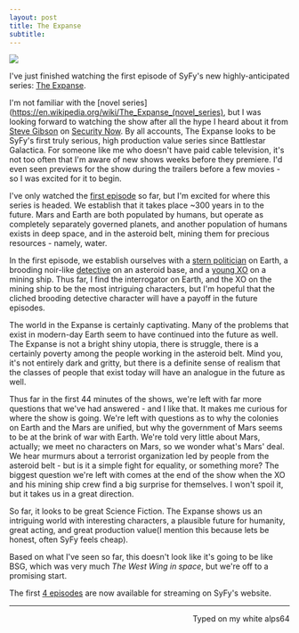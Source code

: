 ```yaml
---
layout: post
title: The Expanse
subtitle:
---
```

![](http://imgur.com/rkfkdAJ.jpg)

I've just finished watching the first episode of SyFy's new highly-anticipated series: [The Expanse](http://www.syfy.com/theexpanse).

I'm not familiar with the [novel series](https://en.wikipedia.org/wiki/The_Expanse_(novel_series), but I was looking forward to watching the show after all the hype I heard about it from [Steve Gibson](https://twitter.com/sggrc) on [Security Now](https://twit.tv/shows/security-now). By all accounts, The Expanse looks to be SyFy's first truly serious, high production value series since Battlestar Galactica. For someone like me who doesn't have paid cable television, it's not too often that I'm aware of new shows weeks before they premiere. I'd even seen previews for the show during the trailers before a few movies - so I was excited for it to begin.

I've only watched the [first episode](http://www.syfy.com/theexpanse/videos/101-dulcinea) so far, but I'm excited for where this series is headed. We establish that it takes place ~300 years in to the future. Mars and Earth are both populated by humans, but operate as completely separately governed planets, and another population of humans exists in deep space, and in the asteroid belt, mining them for precious resources - namely, water.

In the first episode, we establish ourselves with a [stern politician](http://www.syfy.com/theexpanse/cast/chrisjen-avasarala/1) on Earth, a brooding noir-like [detective](http://www.syfy.com/theexpanse/cast/joe-miller/1) on an asteroid base, and a [young XO](http://www.syfy.com/theexpanse/cast/jim-holden/1) on a mining ship. Thus far, I find the interrogator on Earth, and the XO on the mining ship to be the most intriguing characters, but I'm hopeful that the cliched brooding detective character will have a payoff in the future episodes.

The world in the Expanse is certainly captivating. Many of the problems that exist in modern-day Earth seem to have continued into the future as well. The Expanse is not a bright shiny utopia, there is struggle, there is a certainly poverty among the people working in the asteroid belt. Mind you, it's not entirely dark and gritty, but there is a definite sense of realism that the classes of people that exist today will have an analogue in the future as well.

Thus far in the first 44 minutes of the shows, we're left with far more questions that we've had answered - and I like that. It makes me curious for where the show is going. We're left with questions as to why the colonies on Earth and the Mars are unified, but why the government of Mars seems to be at the brink of war with Earth. We're told very little about Mars, actually; we meet no characters on Mars, so we wonder what's Mars' deal. We hear murmurs about a terrorist organization led by people from the asteroid belt - but is it a simple fight for equality, or something more? The biggest question we're left with comes at the end of the show when the XO and his mining ship crew find a big surprise for themselves. I won't spoil it, but it takes us in a great direction.

So far, it looks to be great Science Fiction. The Expanse shows us an intriguing world with interesting characters, a plausible future for humanity, great acting, and great production value(I mention this because lets be honest, often SyFy feels cheap).

Based on what I've seen so far, this doesn't look like it's going to be like BSG, which was very much _The West Wing in space_, but we're off to a promising start.

The first [4 episodes](http://www.syfy.com/theexpanse/episodes) are now available for streaming on SyFy's website.

---
<p align="right">Typed on my white alps64</p>
